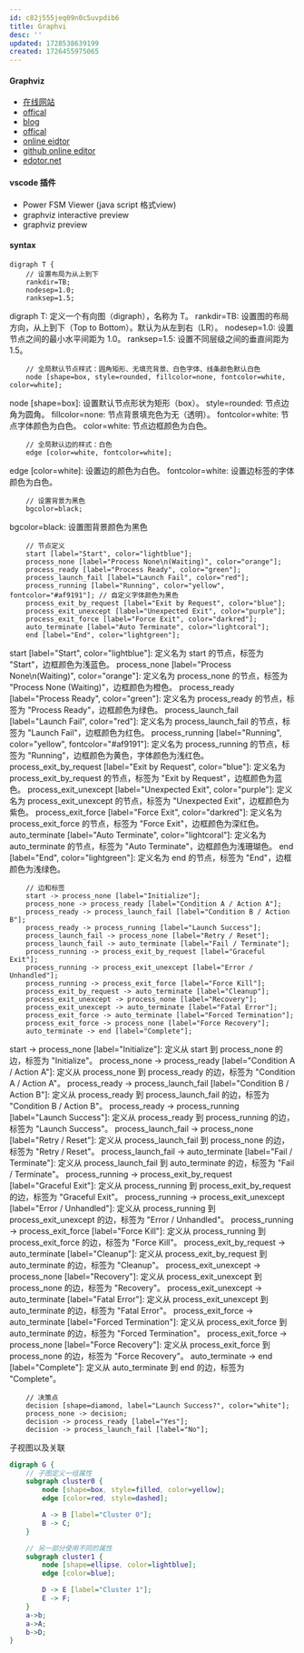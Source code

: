```yaml
---
id: c82j555jeq09n0c5uvpdib6
title: Graphvi
desc: ''
updated: 1728538639199
created: 1726455975065
---
```


#### Graphviz
- [在线网站](https://dreampuf.github.io/GraphvizOnline)
- [offical](https://graphviz.org/doc/info/command.html)
- [blog](https://www.zywvvd.com/notes/tools/graphviz/graphviz/)
- [offical](https://graphviz.org/docs/attrs/labeljust/)
- [online eidtor](https://magjac.com/graphviz-visual-editor/)
- [github online editor](https://dreampuf.github.io/GraphvizOnline/)
- [edotor.net](https://edotor.net/)

#### vscode 插件
- Power FSM Viewer (java script 格式view)
- graphviz interactive preview
- graphviz preview


#### syntax
```
digraph T {
    // 设置布局为从上到下
    rankdir=TB;
    nodesep=1.0;
    ranksep=1.5;

```
digraph T: 定义一个有向图（digraph），名称为 T。
rankdir=TB: 设置图的布局方向，从上到下（Top to Bottom）。默认为从左到右（LR）。
nodesep=1.0: 设置节点之间的最小水平间距为 1.0。
ranksep=1.5: 设置不同层级之间的垂直间距为 1.5。

```
    // 全局默认节点样式：圆角矩形、无填充背景、白色字体、线条颜色默认白色
    node [shape=box, style=rounded, fillcolor=none, fontcolor=white, color=white];

```
node [shape=box]: 设置默认节点形状为矩形（box）。
style=rounded: 节点边角为圆角。
fillcolor=none: 节点背景填充色为无（透明）。
fontcolor=white: 节点字体颜色为白色。
color=white: 节点边框颜色为白色。

```
    // 全局默认边的样式：白色
    edge [color=white, fontcolor=white];
```
edge [color=white]: 设置边的颜色为白色。
fontcolor=white: 设置边标签的字体颜色为白色。

```
    // 设置背景为黑色
    bgcolor=black;

```
bgcolor=black: 设置图背景颜色为黑色
    
```
    // 节点定义
    start [label="Start", color="lightblue"];
    process_none [label="Process None\n(Waiting)", color="orange"];
    process_ready [label="Process Ready", color="green"];
    process_launch_fail [label="Launch Fail", color="red"];
    process_running [label="Running", color="yellow", fontcolor="#af9191"]; // 自定义字体颜色为黑色
    process_exit_by_request [label="Exit by Request", color="blue"];
    process_exit_unexcept [label="Unexpected Exit", color="purple"];
    process_exit_force [label="Force Exit", color="darkred"];
    auto_terminate [label="Auto Terminate", color="lightcoral"];
    end [label="End", color="lightgreen"];

```

start [label="Start", color="lightblue"]: 定义名为 start 的节点，标签为 "Start"，边框颜色为浅蓝色。
process_none [label="Process None\n(Waiting)", color="orange"]: 定义名为 process_none 的节点，标签为 "Process None (Waiting)"，边框颜色为橙色。
process_ready [label="Process Ready", color="green"]: 定义名为 process_ready 的节点，标签为 "Process Ready"，边框颜色为绿色。
process_launch_fail [label="Launch Fail", color="red"]: 定义名为 process_launch_fail 的节点，标签为 "Launch Fail"，边框颜色为红色。
process_running [label="Running", color="yellow", fontcolor="#af9191"]: 定义名为 process_running 的节点，标签为 "Running"，边框颜色为黄色，字体颜色为浅红色。
process_exit_by_request [label="Exit by Request", color="blue"]: 定义名为 process_exit_by_request 的节点，标签为 "Exit by Request"，边框颜色为蓝色。
process_exit_unexcept [label="Unexpected Exit", color="purple"]: 定义名为 process_exit_unexcept 的节点，标签为 "Unexpected Exit"，边框颜色为紫色。
process_exit_force [label="Force Exit", color="darkred"]: 定义名为 process_exit_force 的节点，标签为 "Force Exit"，边框颜色为深红色。
auto_terminate [label="Auto Terminate", color="lightcoral"]: 定义名为 auto_terminate 的节点，标签为 "Auto Terminate"，边框颜色为浅珊瑚色。
end [label="End", color="lightgreen"]: 定义名为 end 的节点，标签为 "End"，边框颜色为浅绿色。

```
    // 边和标签
    start -> process_none [label="Initialize"];
    process_none -> process_ready [label="Condition A / Action A"];
    process_ready -> process_launch_fail [label="Condition B / Action B"];
    process_ready -> process_running [label="Launch Success"];
    process_launch_fail -> process_none [label="Retry / Reset"];
    process_launch_fail -> auto_terminate [label="Fail / Terminate"];
    process_running -> process_exit_by_request [label="Graceful Exit"];
    process_running -> process_exit_unexcept [label="Error / Unhandled"];
    process_running -> process_exit_force [label="Force Kill"];
    process_exit_by_request -> auto_terminate [label="Cleanup"];
    process_exit_unexcept -> process_none [label="Recovery"];
    process_exit_unexcept -> auto_terminate [label="Fatal Error"];
    process_exit_force -> auto_terminate [label="Forced Termination"];
    process_exit_force -> process_none [label="Force Recovery"];
    auto_terminate -> end [label="Complete"];

```

start -> process_none [label="Initialize"]: 定义从 start 到 process_none 的边，标签为 "Initialize"。
process_none -> process_ready [label="Condition A / Action A"]: 定义从 process_none 到 process_ready 的边，标签为 "Condition A / Action A"。
process_ready -> process_launch_fail [label="Condition B / Action B"]: 定义从 process_ready 到 process_launch_fail 的边，标签为 "Condition B / Action B"。
process_ready -> process_running [label="Launch Success"]: 定义从 process_ready 到 process_running 的边，标签为 "Launch Success"。
process_launch_fail -> process_none [label="Retry / Reset"]: 定义从 process_launch_fail 到 process_none 的边，标签为 "Retry / Reset"。
process_launch_fail -> auto_terminate [label="Fail / Terminate"]: 定义从 process_launch_fail 到 auto_terminate 的边，标签为 "Fail / Terminate"。
process_running -> process_exit_by_request [label="Graceful Exit"]: 定义从 process_running 到 process_exit_by_request 的边，标签为 "Graceful Exit"。
process_running -> process_exit_unexcept [label="Error / Unhandled"]: 定义从 process_running 到 process_exit_unexcept 的边，标签为 "Error / Unhandled"。
process_running -> process_exit_force [label="Force Kill"]: 定义从 process_running 到 process_exit_force 的边，标签为 "Force Kill"。
process_exit_by_request -> auto_terminate [label="Cleanup"]: 定义从 process_exit_by_request 到 auto_terminate 的边，标签为 "Cleanup"。
process_exit_unexcept -> process_none [label="Recovery"]: 定义从 process_exit_unexcept 到 process_none 的边，标签为 "Recovery"。
process_exit_unexcept -> auto_terminate [label="Fatal Error"]: 定义从 process_exit_unexcept 到 auto_terminate 的边，标签为 "Fatal Error"。
process_exit_force -> auto_terminate [label="Forced Termination"]: 定义从 process_exit_force 到 auto_terminate 的边，标签为 "Forced Termination"。
process_exit_force -> process_none [label="Force Recovery"]: 定义从 process_exit_force 到 process_none 的边，标签为 "Force Recovery"。
auto_terminate -> end [label="Complete"]: 定义从 auto_terminate 到 end 的边，标签为 "Complete"。

```
    // 决策点
    decision [shape=diamond, label="Launch Success?", color="white"];
    process_none -> decision;
    decision -> process_ready [label="Yes"];
    decision -> process_launch_fail [label="No"];

```


子视图以及关联
```dot
digraph G {
    // 子图定义一组属性
    subgraph cluster0 {
        node [shape=box, style=filled, color=yellow];
        edge [color=red, style=dashed];

        A -> B [label="Cluster 0"];
        B -> C;
    }

    // 另一部分使用不同的属性
    subgraph cluster1 {
        node [shape=ellipse, color=lightblue];
        edge [color=blue];

        D -> E [label="Cluster 1"];
        E -> F;
    }
    a->b;
    a->A;
    b->D;
}

```